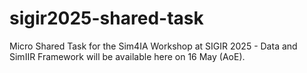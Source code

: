 # sigir2025-shared-task
Micro Shared Task for the Sim4IA Workshop at SIGIR 2025 - Data and SimIIR Framework will be available here on 16 May (AoE). 
